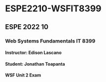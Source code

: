 # ESPE2210-WSFIT8399
## ESPE 2022 10 
### Web Systems Fundamentals  IT 8399
#### Instructor: Edison Lascano
#### Student: Jonathan Toapanta
#### WSF Unit 2 Exam
